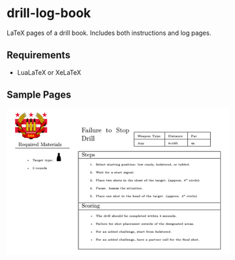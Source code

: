 # drill-log-book
LaTeX pages of a drill book. Includes both instructions and log pages.

## Requirements
* LuaLaTeX or XeLaTeX

## Sample Pages
<img src="sample-pages/failure-to-stop.png" width="500"/>